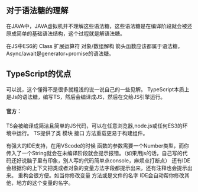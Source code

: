 ## 对于语法糖的理解
在JAVA中，JAVA虚拟机并不理解这些语法糖，这些语法糖是在编译阶段就会被还原成简单的基础语法结构，这个过程就是解语法糖。

在JS中ES6的 Class 扩展运算符 对象/数组解构 箭头函数应该都属于语法糖， Async/await是generator+promise的语法糖。

## TypeScript的优点
可以说，这个懂得不是很多就粗浅的说一说自己的一些见解。
TypeScript本质上是Js的语法糖，编写TS，然后会编译成JS，然后在交给JS引擎运行。

#### 官方：
TS会被编译成简洁且简单的JS代码，可以在任意浏览器,node.js或任何ES3的环境中运行。
TS提供了类 模块 接口 方法重载更易于构建组件。

有强大的IDE支持，在用VScode的时候
函数的参数需要一个Number类型，而你传入了一个String就会在未编译阶段就会提示报错。（如果用js的话，自己写的代码还好说脑子里有印象，别人写的代码简单点console，麻烦点打断点）
还有IDE会根据你的上下文把类或者对象的变量方法字段都提示出来，还有注释也会提示出来。
重构会很方便。如当你修改变量 方法或是文件的名字 IDE会自动帮你修改其他，地方的这个变量的名字。
